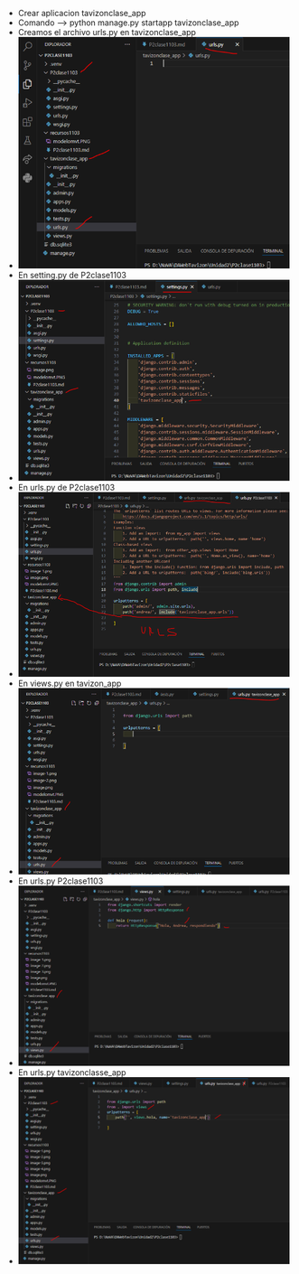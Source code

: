 - Crear aplicacion tavizonclase_app
- Comando --> python manage.py startapp tavizonclase_app
- Creamos el archivo urls.py en tavizonclase_app
- ![alt text](image.png)
- En setting.py de P2clase1103
- ![alt text](image-1.png)
-  En urls.py de P2clase1103
- ![alt text](image-2.png)
- En views.py en tavizon_app 
- ![alt text](image-3.png)
- En urls.py P2clase1103
- ![alt text](image-4.png)
- En urls.py tavizonclasse_app
- ![alt text](image-5.png)